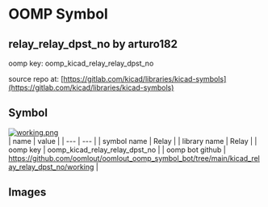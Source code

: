 # OOMP Symbol  
## relay_relay_dpst_no  by arturo182  
  
oomp key: oomp_kicad_relay_relay_dpst_no  
  
source repo at: [https://gitlab.com/kicad/libraries/kicad-symbols](https://gitlab.com/kicad/libraries/kicad-symbols)  
## Symbol  
  
[![working.png](working_600.png)](working.png)  
| name | value | 
| --- | --- | 
| symbol name | Relay | 
| library name | Relay | 
| oomp key | oomp_kicad_relay_relay_dpst_no | 
| oomp bot github | https://github.com/oomlout/oomlout_oomp_symbol_bot/tree/main/kicad_relay_relay_dpst_no/working | 
## Images  
